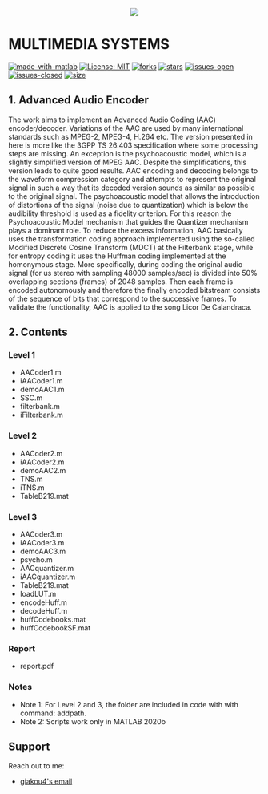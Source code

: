 <p align="center">
  <img src="https://www.provideocoalition.com/wp-content/uploads/AAC-recortado.jpg">
</p>

# MULTIMEDIA SYSTEMS

[![made-with-matlab](https://img.shields.io/badge/Made%20with-MATLAB-cb6015)](https://www.mathworks.com/products/matlab.html)
[![License: MIT](https://img.shields.io/badge/License-MIT-yellow.svg)](https://github.com/giakou4/advanced-audio-encoder/LICENSE)
[![forks](https://img.shields.io/github/forks/giakou4/game_theory_spatial_PD.svg)](https://img.shields.io/github/forks/giakou4/advanced-audio-encoder.svg)
[![stars](https://img.shields.io/github/stars/giakou4/advanced-audio-encoder.svg)](https://img.shields.io/github/stars/giakou4/advanced-audio-encoder.svg)
[![issues-open](https://img.shields.io/github/issues/giakou4/advanced-audio-encoder.svg)](https://img.shields.io/github/issues/giakou4/advanced-audio-encoder.svg)
[![issues-closed](https://img.shields.io/github/issues-closed/giakou4/advanced-audio-encoder.svg)](https://img.shields.io/github/issues-closed/giakou4/game_theory_spatial_PD.svg)
[![size](https://img.shields.io/github/languages/code-size/giakou4/advanced-audio-encoder)](https://img.shields.io/github/languages/code-size/giakou4/advanced-audio-encoder)

## 1. Advanced Audio Encoder 

The work aims to implement an Advanced Audio Coding (AAC) encoder/decoder. Variations of the AAC are used by many international standards such as MPEG-2, MPEG-4, H.264 etc. The version presented in here is more like the 3GPP TS 26.403 specification where some processing steps are missing. An exception is the psychoacoustic model, which is a slightly simplified version of MPEG AAC. Despite the simplifications, this version leads to quite good results. AAC encoding and decoding belongs to the waveform compression category and attempts to represent the original signal in such a way that its decoded version sounds as similar as possible to the original signal. The psychoacoustic model that allows the introduction of distortions of the signal (noise due to quantization) which is below the audibility threshold is used as a fidelity criterion. For this reason the Psychoacoustic Model mechanism that guides the Quantizer mechanism plays a dominant role. To reduce the excess information, AAC basically uses the transformation coding approach implemented using the so-called Modified Discrete Cosine Transform (MDCT) at the Filterbank stage, while for entropy coding it uses the Huffman coding implemented at the homonymous stage. More specifically, during coding the original audio signal (for us stereo with sampling 48000 samples/sec) is divided into 50% overlapping sections (frames) of 2048 samples. Then each frame is encoded autonomously and therefore the finally encoded bitstream consists of the sequence of bits that correspond to the successive frames. To validate the functionality, AAC is applied to the song Licor De Calandraca.

## 2. Contents   

### Level 1
* AACoder1.m
* iAACoder1.m
* demoAAC1.m
* SSC.m
* filterbank.m
* iFilterbank.m

### Level 2
* AACoder2.m
* iAACoder2.m
* demoAAC2.m
* TNS.m
* iTNS.m
* TableB219.mat

### Level 3
* AACoder3.m
* iAACoder3.m
* demoAAC3.m
* psycho.m
* AACquantizer.m
* iAACquantizer.m
* TableB219.mat
* loadLUT.m
* encodeHuff.m
* decodeHuff.m
* huffCodebooks.mat
* huffCodebookSF.mat

### Report
* report.pdf

### Notes
* Note 1: For Level 2 and 3, the folder are included in code with with command: addpath.
* Note 2: Scripts work only in MATLAB 2020b

## Support

Reach out to me:
- [giakou4's email](mailto:giakonick98@gmail.com "giakonick98@gmail.com")
